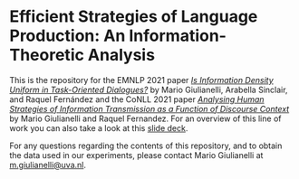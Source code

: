 # Efficient Strategies of Language Production: An Information-Theoretic Analysis
This is the repository for the EMNLP 2021 paper [*Is Information Density Uniform in Task-Oriented Dialogues?*](https://aclanthology.org/2021.emnlp-main.652/) by Mario Giulianelli, Arabella Sinclair, and Raquel Fernández and the CoNLL 2021 paper [*Analysing Human Strategies of Information Transmission as a Function of Discourse Context*](https://aclanthology.org/2021.conll-1.50/) by Mario Giulianelli and Raquel Fernandez. For an overview of this line of work you can also take a look at this [slide deck](https://www.mn.uio.no/ifi/english/research/groups/ltg/research-seminar/ltg-seminar-14mar2022-public.pdf).

For any questions regarding the contents of this repository, and to obtain the data used in our experiments, please contact Mario Giulianelli at m.giulianelli@uva.nl.
